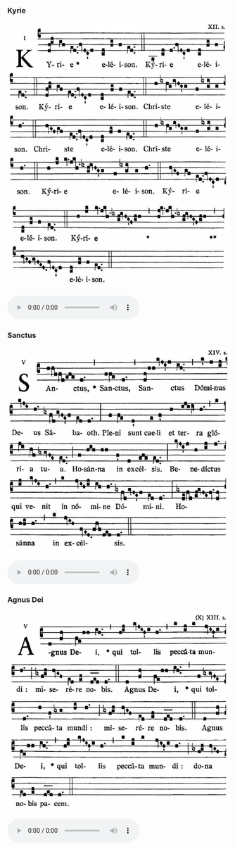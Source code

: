 ### Kyrie

![](images/mass-ix-kyrie.jpg)

<audio src="https://www.ccwatershed.org/audio/djc_09_kyrie_mp3_1/download/" controls="controls"></audio>

### Sanctus

![](images/mass-ix-sanctus.jpg)

<audio src="https://www.ccwatershed.org/audio/djc_09_sanctus_mp3_1/download/" controls="controls"></audio>

### Agnus Dei

![](images/mass-ix-agnus.jpg)

<audio src="https://www.ccwatershed.org/audio/djc_09_agnus_mp3_1/download/" controls="controls"></audio>

